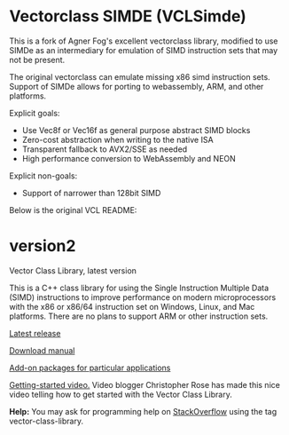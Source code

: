 # Vectorclass SIMDE (VCLSimde)
This is a fork of Agner Fog's excellent vectorclass library, modified to use SIMDe as an intermediary for emulation of SIMD instruction sets that may not be present.

The original vectorclass can emulate missing x86 simd instruction sets. Support of SIMDe allows for porting to webassembly, ARM, and other platforms.

Explicit goals:
* Use Vec8f or Vec16f as general purpose abstract SIMD blocks
* Zero-cost abstraction when writing to the native ISA
* Transparent fallback to AVX2/SSE as needed
* High performance conversion to WebAssembly and NEON

Explicit non-goals:
* Support of narrower than 128bit SIMD



Below is the original VCL README:

# version2
Vector Class Library, latest version

This is a C++ class library for using the Single Instruction Multiple Data (SIMD) instructions to improve performance on modern microprocessors with the x86 or x86/64 instruction set on Windows, Linux, and Mac platforms. There are no plans to support ARM or other instruction sets.

[Latest release](https://github.com/vectorclass/version2/releases)

[Download manual](https://github.com/vectorclass/manual/raw/master/vcl_manual.pdf)

[Add-on packages for particular applications](https://github.com/vectorclass/add-on)

[Getting-started video.](https://www.youtube.com/watch?v=TKjYdLIMTrI) Video blogger Christopher Rose has made this nice video telling how to get started with the Vector Class Library.

**Help:** You may ask for programming help on [StackOverflow](https://stackoverflow.com) using the tag vector-class-library.
